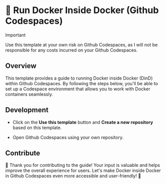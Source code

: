 # 🐋 Run Docker Inside Docker (Github Codespaces)

> [!IMPORTANT]
> Use this template at your own risk on Github Codespaces, as I will not be responsible for any costs incurred on your Github Codespaces.

## Overview

This template provides a guide to running Docker inside Docker (DinD) within Github Codespaces. By following the steps below, you'll be able to set up a Codespace environment that allows you to work with Docker containers seamlessly.

## Development

- Click on the **Use this template** button and **Create a new repository** based on this template.

[](https://i.imgur.com/gxH0yfX.png)

- Open Github Codespaces using your own repository.

## Contribute

🎉 Thank you for contributing to the guide! Your input is valuable and helps improve the overall experience for users. Let's make Docker inside Docker in Github Codespaces even more accessible and user-friendly! 🐳
